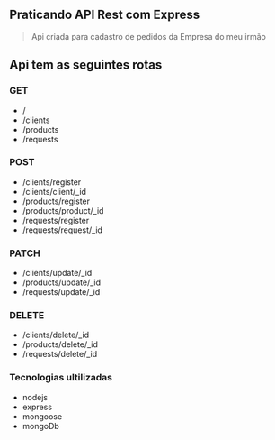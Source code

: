 ## Praticando API Rest com Express
>
> Api criada para cadastro de pedidos da Empresa do meu irmão
> 

## Api tem as seguintes rotas

### GET
- /
- /clients
- /products
- /requests


### POST

- /clients/register
- /clients/client/_id
- /products/register
- /products/product/_id
- /requests/register
- /requests/request/_id


### PATCH

- /clients/update/_id
- /products/update/_id
- /requests/update/_id

### DELETE

- /clients/delete/_id
- /products/delete/_id
- /requests/delete/_id
### Tecnologias ultilizadas

 - nodejs
 - express
 - mongoose
 - mongoDb
